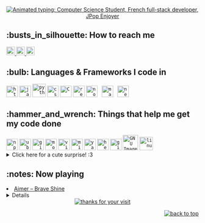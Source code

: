 <div id="top"></div>

<div align="center">
  <a href="https://git.io/typing-svg" target="_blank" rel="noopener noreferrer">
    <img src="https://readme-typing-svg.demolab.com?font=Roboto+Slab&color=7E3ACE&size=30&center=true&vCenter=true&width=450&lines=Welcome+to+my+profile;I'm+Gob;He%2Fhim;Computer+Science+Student;French+Full-stack+Dev;Cat+Hater+%3E%3AO;JPop+Enjoyer;System.out.println(%27help+me%27)" 
         alt="Animated typing: Computer Science Student, French full-stack developer, JPop Enjoyer">
  </a>
</div>

<h2>:busts_in_silhouette: How to reach me</h2>
<a href="https://github.com/Goboun">
    <img alt="Link to my GitHub" src="https://img.shields.io/github/followers/Goboun?style=for-the-badge&color=181717&logo=github&logoColor=181717&label=@Goboun" height="22px">
</a>
<a href="https://linkedin.com/in/henri-emmanuel-bandois-cerveau-6a3106326/">
    <img alt="Link to my LinkedIn" src="https://img.shields.io/static/v1?label&message=/in/henri-emmanuel-bandois-cerveau&color=0A66C2&style=for-the-badge&logo=linkedin" height="22px" />
</a>
<a href="mailto:Hebc95290@gmail.com">
    <img alt="Send me an email" src="https://img.shields.io/static/v1?label&message=Hebc95290@gmail.com&color=whitesmoke&style=for-the-badge&logo=gmail" height="22px" />
</a>

<h2>:bulb: Languages & Frameworks I code in</h2>
<code><img title="HTML 5" alt="html5" width="30px" src="https://cdn.jsdelivr.net/gh/devicons/devicon/icons/html5/html5-original.svg" /></code>
<code><img title="JavaScript" alt="javascript" width="30px" src="https://cdn.jsdelivr.net/gh/devicons/devicon/icons/javascript/javascript-original.svg" /></code>
<code><img title="Python" alt="python" width="35px" src="https://cdn.jsdelivr.net/gh/devicons/devicon/icons/python/python-original.svg" /></code>
<code><img title="CSS 3" alt="css 3" width="30px" src="https://cdn.jsdelivr.net/gh/devicons/devicon/icons/css3/css3-original.svg" /></code>
<code><img title="C" alt="C" width="30px" src="https://cdn.jsdelivr.net/gh/devicons/devicon/icons/c/c-original.svg" /></code>
<code><img title="ReactJS" alt="react js" width="30px" src="https://cdn.jsdelivr.net/gh/devicons/devicon/icons/react/react-original.svg" /></code>
<code><img title="NodeJS" alt="node js" width="30px" src="https://cdn.jsdelivr.net/gh/devicons/devicon/icons/nodejs/nodejs-original.svg" /></code>
<code> <img title="Markdown" alt="markdown" width="30px" src="https://cdn.jsdelivr.net/gh/devicons/devicon/icons/markdown/markdown-original.svg" /></code>
<code> <img title="Next.js" alt="next.js" width="30px" src="https://cdn.jsdelivr.net/gh/devicons/devicon/icons/nextjs/nextjs-original.svg" /></code>

<h2>:hammer_and_wrench: Things that help me get my code done</h2>
<code><img title="npm" alt="npm" width="30px" src="https://cdn.jsdelivr.net/gh/devicons/devicon/icons/npm/npm-original-wordmark.svg" /></code>
<code><img title="Ubuntu" alt="ubuntu" width="30px" src="https://cdn.jsdelivr.net/gh/devicons/devicon/icons/ubuntu/ubuntu-plain.svg" /></code>
<code><img title="Git" alt="git" width="30px" src="https://cdn.jsdelivr.net/gh/devicons/devicon/icons/git/git-original.svg" /></code>
<code><img title="Mozilla Firefox" alt="mozilla firefox" width="30px" src="https://cdn.jsdelivr.net/gh/devicons/devicon/icons/firefox/firefox-original.svg" /></code>
<code><img title="VS Code" alt="visual studio code" width="30px" src="https://cdn.jsdelivr.net/gh/devicons/devicon/icons/vscode/vscode-original.svg" /></code>
<code><img title="MS Windows" alt="microsoft windows" width="30px" src="https://cdn.jsdelivr.net/gh/devicons/devicon/icons/windows8/windows8-original.svg" /></code>
<code><img title="Yarn" alt="yarn" width="30px" src="https://cdn.jsdelivr.net/gh/devicons/devicon/icons/yarn/yarn-original.svg" /></code>
<code><img title="Heroku" alt="heroku" width="30px" src="https://cdn.jsdelivr.net/gh/devicons/devicon/icons/heroku/heroku-original-wordmark.svg" /></code>
<code><img title="GitHub" alt="github" width="30px" src="https://cdn.jsdelivr.net/gh/devicons/devicon/icons/github/github-original.svg" /></code>
<code><img title="GIMP" alt="GNU Image Manipulation Program - GIMP" width="40px" src="https://cdn.jsdelivr.net/gh/devicons/devicon/icons/gimp/gimp-original.svg" /></code>
<code><img title="Linux" alt="linux" width="35px" src="https://cdn.jsdelivr.net/gh/devicons/devicon/icons/linux/linux-original.svg" /></code>

<details>
<summary>Click here for a cute surprise! :3</summary>
<img src="https://cat-gifs.cyclic.app">
</details>

<h2>:notes: Now playing</h2>
<li><a href="https://open.spotify.com/track/2ZzZzDaCjW7CK07RBUwMEm" target="_blank">Aimer – Brave Shine</a></li>

<details>
    <li><a href="https://open.spotify.com/track/2ZzZzDaCjW7CK07RBUwMEm" target="_blank">Aimer – Brave Shine</a></li>
</details>

<div align="center">
    <a href="https://git.io/typing-svg">
        <img alt="thanks for your visit" src="https://readme-typing-svg.demolab.com?font=Roboto+Slab&size=24&pause=1000&color=7E3ACECE&center=true&vCenter=true&width=435&lines=Thanks+for+your+visit!" >
    </a>
</div>

<p align="right"><a href="#top"><img src="https://img.shields.io/static/v1?label&message=back+to+top&color=7E3ACE&style=flat&logo" alt="back to top" /></a></p>
